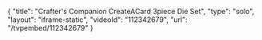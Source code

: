 {
    "title": "Crafter's Companion CreateACard 3piece Die Set",
    "type": "solo",
    "layout": "iframe-static",
    "videoId": "112342679",
    "url": "\/tvpembed\/112342679"
}